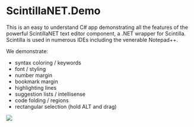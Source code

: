 # ScintillaNET.Demo
This is an easy to understand C# app demonstrating all the features of the powerful ScintillaNET text editor component, a .NET wrapper for Scintilla. Scintilla is used in numerous IDEs including the venerable Notepad++.

We demonstrate:

- syntax coloring / keywords
- font / styling
- number margin
- bookmark margin
- highlighting lines
- suggestion lists / intellisense
- code folding / regions
- rectangular selection (hold ALT and drag)

![](https://github.com/hgupta9/ScintillaNET.Demo/raw/master/images/demo1.png)
